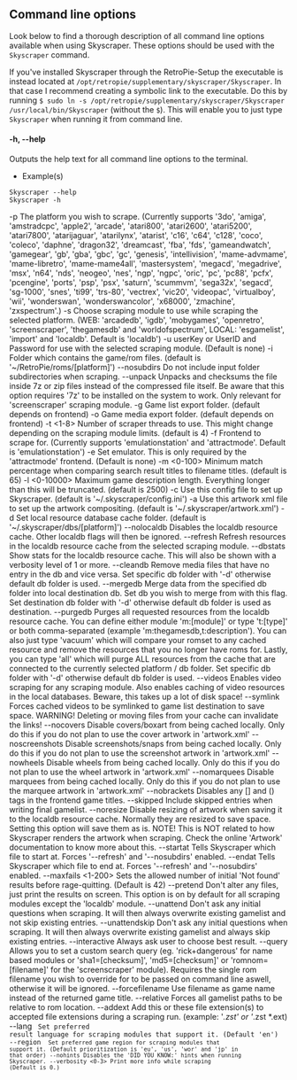 ## Command line options
Look below to find a thorough description of all command line options available when using Skyscraper. These options should be used with the `Skyscraper` command.

If you've installed Skyscraper through the RetroPie-Setup the executable is instead located at `/opt/retropie/supplementary/skyscraper/Skyscraper`. In that case I recommend creating a symbolic link to the executable. Do this by running `$ sudo ln -s /opt/retropie/supplementary/skyscraper/Skyscraper /usr/local/bin/Skyscraper` (without the `$`). This will enable you to just type `Skyscraper` when running it from command line.

#### -h, --help
Outputs the help text for all command line options to the terminal.
* Example(s)
```
Skyscraper --help
Skyscraper -h
```

  -p <platform>              The platform you wish to scrape.
                             (Currently supports '3do', 'amiga', 'amstradcpc',
                             'apple2', 'arcade', 'atari800', 'atari2600',
                             'atari5200', 'atari7800', 'atarijaguar',
                             'atarilynx', 'atarist', 'c16', 'c64', 'c128',
                             'coco', 'coleco', 'daphne', 'dragon32',
                             'dreamcast', 'fba', 'fds', 'gameandwatch',
                             'gamegear', 'gb', 'gba', 'gbc', 'gc', 'genesis',
                             'intellivision', 'mame-advmame', 'mame-libretro',
                             'mame-mame4all', 'mastersystem', 'megacd',
                             'megadrive', 'msx', 'n64', 'nds', 'neogeo', 'nes',
                             'ngp', 'ngpc', 'oric', 'pc', 'pc88', 'pcfx',
                             'pcengine', 'ports', 'psp', 'psx', 'saturn',
                             'scummvm', 'sega32x', 'segacd', 'sg-1000', 'snes',
                             'ti99', 'trs-80', 'vectrex', 'vic20', 'videopac',
                             'virtualboy', 'wii', 'wonderswan',
                             'wonderswancolor', 'x68000', 'zmachine',
                             'zxspectrum'.)
  -s <module>                Choose scraping module to use while scraping the
                             selected platform.
                             (WEB: 'arcadedb', 'igdb', 'mobygames', 'openretro',
                             'screenscraper', 'thegamesdb' and
                             'worldofspectrum', LOCAL: 'esgamelist', 'import'
                             and 'localdb'. Default is 'localdb')
  -u <key or user:password>  userKey or UserID and Password for use with the
                             selected scraping module.
                             (Default is none)
  -i <path>                  Folder which contains the game/rom files.
                             (default is '~/RetroPie/roms/[platform]')
  --nosubdirs                Do not include input folder subdirectories when
                             scraping.
  --unpack                   Unpacks and checksums the file inside 7z or zip
                             files instead of the compressed file itself. Be
                             aware that this option requires '7z' to be
                             installed on the system to work. Only relevant for
                             'screenscraper' scraping module.
  -g <path>                  Game list export folder.
                             (default depends on frontend)
  -o <path>                  Game media export folder.
                             (default depends on frontend)
  -t <1-8>                   Number of scraper threads to use. This might
                             change depending on the scraping module limits.
                             (default is 4)
  -f <frontend>              Frontend to scrape for.
                             (Currently supports 'emulationstation' and
                             'attractmode'. Default is 'emulationstation')
  -e <emulator>              Set emulator. This is only required by the
                             'attractmode' frontend.
                             (Default is none)
  -m <0-100>                 Minimum match percentage when comparing search
                             result titles to filename titles.
                             (default is 65)
  -l <0-10000>               Maximum game description length. Everything longer
                             than this will be truncated.
                             (default is 2500)
  -c <filename>              Use this config file to set up Skyscraper.
                             (default is '~/.skyscraper/config.ini')
  -a <filename>              Use this artwork xml file to set up the artwork
                             compositing.
                             (default is '~/.skyscraper/artwork.xml')
  -d <folder>                Set local resource database cache folder.
                             (default is '~/.skyscraper/dbs/[platform]')
  --nolocaldb                Disables the localdb resource cache. Other localdb
                             flags will then be ignored.
  --refresh                  Refresh resources in the localdb resource cache
                             from the selected scraping module.
  --dbstats                  Show stats for the localdb resource cache. This
                             will also be shown with a verbosity level of 1 or
                             more.
  --cleandb                  Remove media files that have no entry in the db
                             and vice versa. Set specific db folder with '-d'
                             otherwise default db folder is used.
  --mergedb <folder>         Merge data from the specified db folder into local
                             destination db. Set db you wish to merge from with
                             this flag. Set destination db folder with '-d'
                             otherwise default db folder is used as destination.
  --purgedb <resources>      Purges all requested resources from the localdb
                             resource cache. You can define either module
                             'm:[module]' or type 't:[type]' or both
                             comma-separated (example
                             'm:thegamesdb,t:description').
                             You can also just type 'vacuum' which will compare
                             your romset to any cached resource and remove the
                             resources that you no longer have roms for.
                             Lastly, you can type 'all' which will purge ALL
                             resources from the cache that are connected to the
                             currently selected platform / db folder.
                             Set specific db folder with '-d' otherwise default
                             db folder is used.
  --videos                   Enables video scraping for any scraping module.
                             Also enables caching of video resources in the
                             local databases. Beware, this takes up a lot of
                             disk space!
  --symlink                  Forces cached videos to be symlinked to game list
                             destination to save space. WARNING! Deleting or
                             moving files from your cache can invalidate the
                             links!
  --nocovers                 Disable covers/boxart from being cached locally.
                             Only do this if you do not plan to use the cover
                             artwork in 'artwork.xml'
  --noscreenshots            Disable screenshots/snaps from being cached
                             locally. Only do this if you do not plan to use the
                             screenshot artwork in 'artwork.xml'
  --nowheels                 Disable wheels from being cached locally. Only do
                             this if you do not plan to use the wheel artwork in
                             'artwork.xml'
  --nomarquees               Disable marquees from being cached locally. Only
                             do this if you do not plan to use the marquee
                             artwork in 'artwork.xml'
  --nobrackets               Disables any [] and () tags in the frontend game
                             titles.
  --skipped                  Include skipped entries when writing final
                             gamelist.
  --noresize                 Disable resizing of artwork when saving it to the
                             localdb resource cache. Normally they are resized
                             to save space. Setting this option will save them
                             as is. NOTE! This is NOT related to how Skyscraper
                             renders the artwork when scraping. Check the online
                             'Artwork' documentation to know more about this.
  --startat <filename>       Tells Skyscraper which file to start at. Forces
                             '--refresh' and '--nosubdirs' enabled.
  --endat <filename>         Tells Skyscraper which file to end at. Forces
                             '--refresh' and '--nosubdirs' enabled.
  --maxfails <1-200>         Sets the allowed number of initial 'Not found'
                             results before rage-quitting. (Default is 42)
  --pretend                  Don't alter any files, just print the results on
                             screen. This option is on by default for all
                             scraping modules except the 'localdb' module.
  --unattend                 Don't ask any initial questions when scraping. It
                             will then always overwrite existing gamelist and
                             not skip existing entries.
  --unattendskip             Don't ask any initial questions when scraping. It
                             will then always overwrite existing gamelist and
                             always skip existing entries.
  --interactive              Always ask user to choose best result.
  --query <string>           Allows you to set a custom search query (eg.
                             'rick+dangerous' for name based modules or
                             'sha1=[checksum]', 'md5=[checksum]' or
                             'romnom=[filename]' for the 'screenscraper'
                             module). Requires the single rom filename you wish
                             to override for to be passed on command line
                             aswell, otherwise it will be ignored.
  --forcefilename            Use filename as game name instead of the returned
                             game title.
  --relative                 Forces all gamelist paths to be relative to rom
                             location.
  --addext <extension>       Add this or these file extension(s) to accepted
                             file extensions during a scraping run. (example:
                             '*.zst' or '*.zst *.ext)
  --lang <code>              Set preferred result language for scraping modules
                             that support it.
                             (Default 'en')
  --region <code>            Set preferred game region for scraping modules
                             that support it.
                             (Default prioritization is 'eu', 'us', 'wor' and
                             'jp' in that order)
  --nohints                  Disables the 'DID YOU KNOW:' hints when running
                             Skyscraper.
  --verbosity <0-3>          Print more info while scraping
                             (Default is 0.)